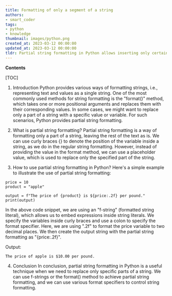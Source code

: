```yaml
---
title: Formatting of only a segment of a string
authors:
- smart_coder
tags:
- python
- knowledge
thumbnail: images/python.png
created_at: 2023-03-12 00:00:00
updated_at: 2023-03-12 00:00:00
tldr: Partial string formatting in Python allows inserting only certain variables in the specified string using curly braces and format() method with their respective indexes or names.
---
```


**Contents**

[TOC]

1. Introduction
Python provides various ways of formatting strings, i.e., representing text and values as a single string. One of the most commonly used methods for string formatting is the "format()" method, which takes one or more positional arguments and replaces them with their corresponding values. In some cases, we might want to replace only a part of a string with a specific value or variable. For such scenarios, Python provides partial string formatting.

2. What is partial string formatting?
Partial string formatting is a way of formatting only a part of a string, leaving the rest of the text as is. We can use curly braces {} to denote the position of the variable inside a string, as we do in the regular string formatting. However, instead of providing the value in the format method, we can use a placeholder value, which is used to replace only the specified part of the string.

3. How to use partial string formatting in Python?
Here's a simple example to illustrate the use of partial string formatting:

```
price = 10
product = "apple"

output = f"The price of {product} is ${price:.2f} per pound."
print(output)
```

In the above code snippet, we are using an "f-string" (formatted string literal), which allows us to embed expressions inside string literals. We specify the variables inside curly braces and use a colon to specify the format specifier. Here, we are using ".2f" to format the price variable to two decimal places. We then create the output string with the partial string formatting as "{price:.2f}".

Output:
```
The price of apple is $10.00 per pound.
```

4. Conclusion
In conclusion, partial string formatting in Python is a useful technique when we need to replace only specific parts of a string. We can use f-strings or the format() method to achieve partial string formatting, and we can use various format specifiers to control string formatting.

